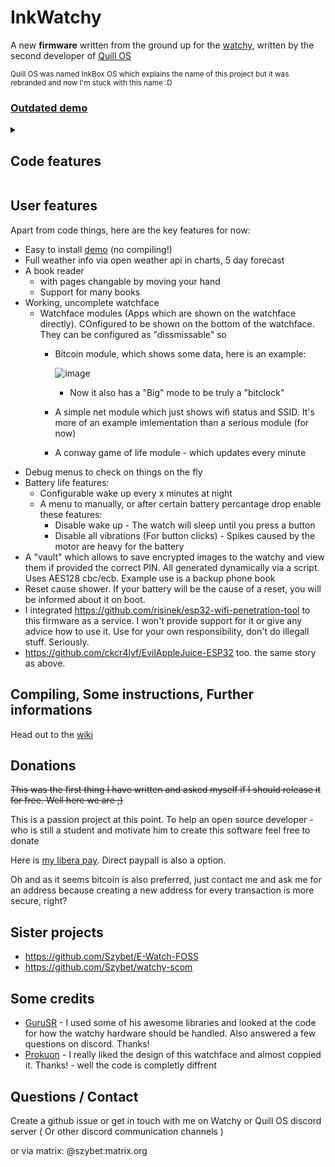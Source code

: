 # InkWatchy
A new **firmware** written  from the ground up for the [watchy](https://watchy.sqfmi.com/), written by the second developer of [Quill OS](https://github.com/Quill-OS/quill) 

<sub>Quill OS was named InkBox OS which explains the name of this project but it was rebranded and now I'm stuck with this name :D</sub>

### [Outdated demo](https://www.youtube.com/watch?v=gFOCqalJidQ)

<details> 
<summary><h2>Code features</h2></summary>

It doesn't use the watchy sub-class but it uses the same libraries. With that in mind, those are further diffrences from other firmwares:
<sub>Every small text is a reason why I was mad enough to rewrite everything myself...</sub>
- It's splitted into files and folders <sub>In my opinion a file that has 5k lines is heresy</sub>
- It's function - not object based for the reason above and to make it easier for beginners to use
- It uses free rtos tasks where needed
- All resources like images, fonts, books are converted into variables dynamically via scripts. Editing images, changing font spacing is just one click. <sub>I can't believe I was the first to make this that way</sub>
- The Ui is dynamically written. There are functions to do it eassly. Adding a new menu is just a few lines for example<sub>It's not just a collection of drawBitmap</sub>
- It has a "manager" and design for various apps to run eassly
- Has logs via serial. They can be disabled that they don't get compiled with changing one define - and the code doesn't look bad because it's a macro. Amazing <sub>Yea, this is a feature compared to other ones I have looked at</sub>
- Uses libraries instead of pure calls to NTP or open weather
- Many configurable values via defines in config.h
- Many debugging tools in config.h
- Most UI is rendered only when needed / values it's showing changed. Good for battery life
- <sub> Proper variable naming and camelCase everywhere</sub>
- LittleFS is used instead of NVS. Which means better code, logs in file system. Resources not uploaded on every program change. Awesome
- Various tasks which speed up the debugging / development process (`resources/tools/other/tasks`)

</details>

## User features
Apart from code things, here are the key features for now:
- Easy to install [demo](https://github.com/Szybet/InkWatchy/wiki/Trying-out-the-demo-firmware) (no compiling!)
- Full weather info via open weather api in charts, 5 day forecast
- A book reader
   - with pages changable by moving your hand
   - Support for many books
- Working, uncomplete watchface
   - Watchface modules (Apps which are shown on the watchface directly). COnfigured to be shown on the bottom of the watchface. They can be configured as "dissmissable" so
      - Bitcoin module, which shows some data, here is an example:
        
        ![image](https://github.com/Szybet/InkWatchy/assets/53944559/01a01c95-f797-44e5-aac1-7a8f9458c5a6)
         - Now it also has a "Big" mode to be truly a "bitclock"
      - A simple net module which just shows wifi status and SSID. It's more of an example imlementation than a serious module (for now)
      - A conway game of life module - which updates every minute
- Debug menus to check on things on the fly
- Battery life features:
   - Configurable wake up every x minutes at night
   - A menu to manually, or after certain battery percantage drop enable these features:
      - Disable wake up - The watch will sleep until you press a button
      - Disable all vibrations (For button clicks) - Spikes caused by the motor are heavy for the battery
- A "vault" which allows to save encrypted images to the watchy and view them if provided the correct PIN. All generated dynamically via a script. Uses AES128 cbc/ecb. Example use is a backup phone book
- Reset cause shower. If your battery will be the cause of a reset, you will be informed about it on boot.
- I integrated https://github.com/risinek/esp32-wifi-penetration-tool to this firmware as a service. I won't provide support for it or give any advice how to use it. Use for your own responsibility, don't do illegall stuff. Seriously.
- https://github.com/ckcr4lyf/EvilAppleJuice-ESP32 too. the same story as above.

## Compiling, Some instructions, Further informations
Head out to the [wiki](https://github.com/Szybet/InkWatchy/wiki)

## Donations
~~This was the first thing I have written and asked myself if I should release it for free. Well here we are ;)~~

This is a passion project at this point. To help an open source developer - who is still a student and motivate him to create this software feel free to donate

Here is [my libera pay](https://liberapay.com/Szybet/). Direct paypall is also a option. 

Oh and as it seems bitcoin is also preferred, just contact me and ask me for an address because creating a new address for every transaction is more secure, right?

## Sister projects
- https://github.com/Szybet/E-Watch-FOSS
- https://github.com/Szybet/watchy-scom

## Some credits
- [GuruSR](https://github.com/GuruSR/Watchy_GSR) - I used some of his awesome libraries and looked at the code for how the watchy hardware should be handled. Also answered a few questions on discord. Thanks!
- [Prokuon](https://github.com/Prokuon/watchy-starfield/) - I really liked the design of this watchface and almost coppied it. Thanks! - well the code is completly diffrent

## Questions / Contact
Create a github issue or get in touch with me on Watchy or Quill OS discord server ( Or other discord communication channels )

or via matrix: @szybet:matrix.org
